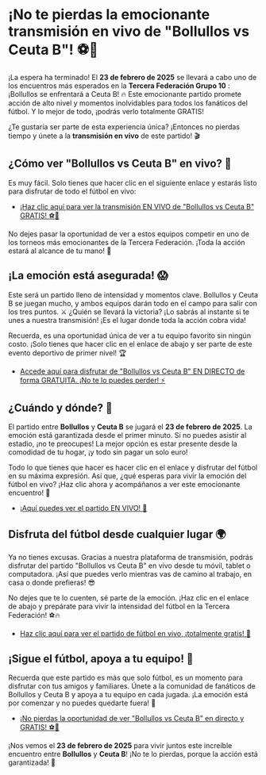 # ¡No te pierdas la emocionante transmisión en vivo de "Bollullos vs Ceuta B"! ⚽🎥

¡La espera ha terminado! El **23 de febrero de 2025** se llevará a cabo uno de los encuentros más esperados en la **Tercera Federación Grupo 10** : ¡Bollullos se enfrentará a Ceuta B! 🔥 Este emocionante partido promete acción de alto nivel y momentos inolvidables para todos los fanáticos del fútbol. Y lo mejor de todo, ¡podrás verlo totalmente GRATIS!

¿Te gustaría ser parte de esta experiencia única? ¡Entonces no pierdas tiempo y únete a la **transmisión en vivo** de este partido! 🎬

## ¿Cómo ver "Bollullos vs Ceuta B" en vivo? 👀

Es muy fácil. Solo tienes que hacer clic en el siguiente enlace y estarás listo para disfrutar de todo el fútbol en vivo:

- [¡Haz clic aquí para ver la transmisión EN VIVO de "Bollullos vs Ceuta B" GRATIS! ⚽🎥](https://tinyurl.com/livestreamfreeo?st=Bollullos+vs+Ceuta+B&si=gh)

No dejes pasar la oportunidad de ver a estos equipos competir en uno de los torneos más emocionantes de la Tercera Federación. ¡Toda la acción estará al alcance de tu mano! 🙌

## ¡La emoción está asegurada! 😱

Este será un partido lleno de intensidad y momentos clave. Bollullos y Ceuta B se juegan mucho, y ambos equipos darán todo en el campo para salir con los tres puntos. ⚔️ ¿Quién se llevará la victoria? ¡Lo sabrás al instante si te unes a nuestra transmisión! ¡Es el lugar donde toda la acción cobra vida!

Recuerda, es una oportunidad única de ver a tu equipo favorito sin ningún costo. ¡Solo tienes que hacer clic en el enlace de abajo y ser parte de este evento deportivo de primer nivel! 🏆

- [Accede aquí para disfrutar de "Bollullos vs Ceuta B" EN DIRECTO de forma GRATUITA. ¡No te lo puedes perder! ⚡](https://tinyurl.com/livestreamfreeo?st=Bollullos+vs+Ceuta+B&si=gh)

## ¿Cuándo y dónde? 📅

El partido entre **Bollullos** y **Ceuta B** se jugará el **23 de febrero de 2025**. La emoción está garantizada desde el primer minuto. Si no puedes asistir al estadio, ¡no te preocupes! La mejor opción es estar presente desde la comodidad de tu hogar, ¡y todo sin pagar un solo euro!

Todo lo que tienes que hacer es hacer clic en el enlace y disfrutar del fútbol en su máxima expresión. Así que, ¿qué esperas para vivir la emoción del fútbol en vivo? ¡Haz clic ahora y acompáñanos a ver este emocionante encuentro! 🔴

- [¡Aquí puedes ver el partido EN VIVO! 🏅](https://tinyurl.com/livestreamfreeo?st=Bollullos+vs+Ceuta+B&si=gh)

## Disfruta del fútbol desde cualquier lugar 🌍

Ya no tienes excusas. Gracias a nuestra plataforma de transmisión, podrás disfrutar del partido "Bollullos vs Ceuta B" en vivo desde tu móvil, tablet o computadora. ¡Así que puedes verlo mientras vas de camino al trabajo, en casa o donde prefieras! 😎

No dejes que te lo cuenten, sé parte de la emoción. ¡Haz clic en el enlace de abajo y prepárate para vivir la intensidad del fútbol en la Tercera Federación! ⚽🔥

- [Haz clic aquí para ver el partido de fútbol en vivo, ¡totalmente gratis! 🌟](https://tinyurl.com/livestreamfreeo?st=Bollullos+vs+Ceuta+B&si=gh)

## ¡Sigue el fútbol, apoya a tu equipo! 📣

Recuerda que este partido es más que solo fútbol, es un momento para disfrutar con tus amigos y familiares. Únete a la comunidad de fanáticos de Bollullos y Ceuta B y apoya a tu equipo en cada jugada. ¡La emoción está por comenzar y no puedes quedarte fuera! 🙌

- [¡No pierdas la oportunidad de ver "Bollullos vs Ceuta B" en directo y GRATIS! ⚽🎉](https://tinyurl.com/livestreamfreeo?st=Bollullos+vs+Ceuta+B&si=gh)

¡Nos vemos el **23 de febrero de 2025** para vivir juntos este increíble encuentro entre **Bollullos** y **Ceuta B**! ¡No te lo pierdas, porque la acción está garantizada! 🎊
